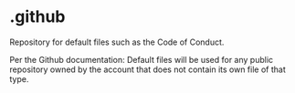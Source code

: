 # .github

Repository for default files such as the Code of Conduct.

Per the Github documentation: Default files will be used for any public repository owned by the account that does not contain its own file of that type.
